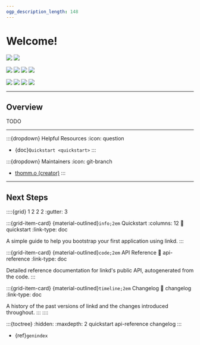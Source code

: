 ```yaml
---
ogp_description_length: 148
---
```


# Welcome!

![](https://img.shields.io/badge/code%20style-ruff-black.svg?style=flat-square) ![](https://img.shields.io/badge/pyright-checked-black?style=flat-square)

![](https://img.shields.io/pypi/v/linkd.svg?style=flat-square) ![](https://img.shields.io/pypi/pyversions/linkd?style=flat-square) ![](https://img.shields.io/github/stars/tandemdude/linkd?style=flat-square) ![](https://img.shields.io/github/forks/tandemdude/linkd?style=flat-square)

![](https://img.shields.io/github/actions/workflow/status/tandemdude/linkd/ci.yml?branch=master&event=push&style=flat-square&logo=github) ![](https://img.shields.io/readthedocs/linkd?style=flat-square) ![](https://img.shields.io/badge/License-MIT-limegreen?style=flat-square) ![](https://img.shields.io/pypi/status/linkd?style=flat-square)

---

## Overview

TODO

---

:::{dropdown} Helpful Resources
:icon: question
- {doc}`Quickstart <quickstart>`
:::

:::{dropdown} Maintainers
:icon: git-branch
- [thomm.o (creator)](https://github.com/tandemdude)
:::

---

## Next Steps

::::{grid} 1 2 2 2
:gutter: 3

:::{grid-item-card} {material-outlined}`info;2em` Quickstart
:columns: 12
:link: quickstart
:link-type: doc

A simple guide to help you bootstrap your first application using linkd.
:::

:::{grid-item-card} {material-outlined}`code;2em` API Reference
:link: api-reference
:link-type: doc

Detailed reference documentation for linkd's public API, autogenerated from the code.
:::

:::{grid-item-card} {material-outlined}`timeline;2em` Changelog
:link: changelog
:link-type: doc

A history of the past versions of linkd and the changes introduced throughout.
:::
::::

:::{toctree}
:hidden:
:maxdepth: 2
quickstart
api-reference
changelog
:::

* {ref}`genindex`

